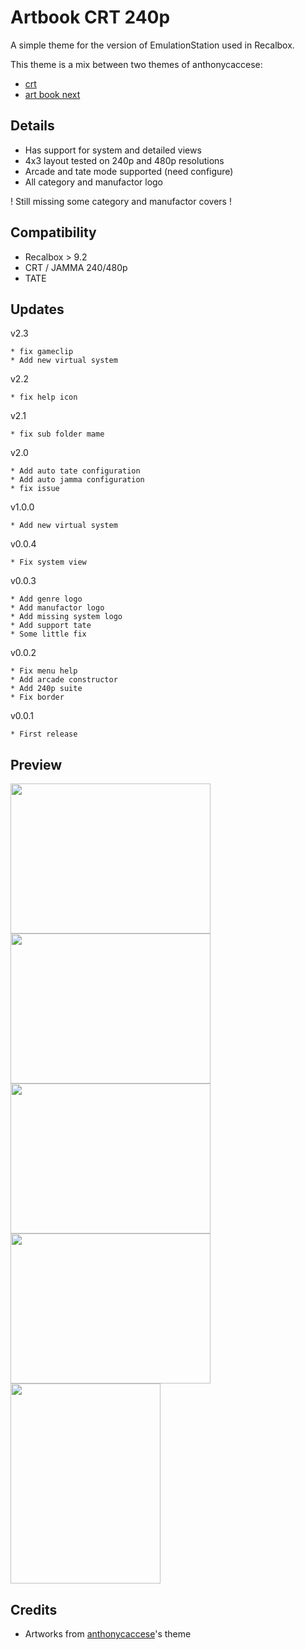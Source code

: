 # Artbook CRT 240p

A simple theme for the version of EmulationStation used in Recalbox.

This theme is a mix between two themes of anthonycaccese:
- [crt](https://github.com/anthonycaccese/es-theme-crt)
- [art book next](https://github.com/anthonycaccese/art-book-next-retropie)

## Details

* Has support for system and detailed views
* 4x3 layout tested on 240p and 480p resolutions
* Arcade and tate mode supported (need configure)
* All category and manufactor logo

! Still missing some category and manufactor covers !


## Compatibility
- Recalbox > 9.2
- CRT / JAMMA 240/480p
- TATE

## Updates

v2.3

```
* fix gameclip
* Add new virtual system
```

v2.2

```
* fix help icon
```

v2.1

```
* fix sub folder mame
```

v2.0

```
* Add auto tate configuration
* Add auto jamma configuration
* fix issue
```

v1.0.0

```
* Add new virtual system
```

v0.0.4

```
* Fix system view
```

v0.0.3

```
* Add genre logo
* Add manufactor logo
* Add missing system logo
* Add support tate
* Some little fix
```

v0.0.2

```
* Fix menu help
* Add arcade constructor
* Add 240p suite
* Fix border
```

v0.0.1

```
* First release
```

## Preview

<img src="https://i.ibb.co/Nts6NVs/screenshot-2024-01-14-T20-47-44-437-Z.png" width="320" height="240"><img src="https://i.ibb.co/M1pt1L0/screenshot-2024-01-14-T21-06-12-466-Z.png" width="320" height="240"><img src="https://i.ibb.co/sKYpFh3/screenshot-2024-01-14-T20-47-25-022-Z.png" width="320" height="240"><img src="https://i.ibb.co/JK9khkf/screenshot-2024-01-14-T20-47-53-910-Z.png" width="320" height="240">
<img src="https://i.ibb.co/gVL7HGH/screenshot-2024-01-14-T20-53-13-268-Z.png" width="240" height="320">


## Credits

* Artworks from [anthonycaccese](https://github.com/anthonycaccese)'s theme
